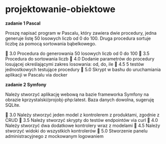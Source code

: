 # projektowanie-obiektowe

**zadanie 1 Pascal**

Proszę napisać program w Pascalu, który zawiera dwie procedury, jedna
generuje listę 50 losowych liczb od 0 do 100. Druga procedura sortuje
liczbę za pomocą sortowania bąbelkowego.

:black_square_button: 3.0 Procedura do generowania 50 losowych liczb od 0 do 100
:black_square_button: 3.5 Procedura do sortowania liczb
:black_square_button: 4.0 Dodanie parametrów do procedury losującej określającymi zakres losowania: od, do, ile
:black_square_button: 4.5 5 testów jednostkowych testujące procedury
:black_square_button: 5.0 Skrypt w bashu do uruchamiania aplikacji w Pascalu via docker

**zadanie 2 Symfony**

Należy stworzyć aplikację webową na bazie frameworka Symfony na
obrazie kprzystalski/projobj-php:latest. Baza danych dowolna, sugeruję
SQLite.

:black_square_button: 3.0 Należy stworzyć jeden model z kontrolerem z produktami, zgodnie z CRUD
:black_square_button: 3.5 Należy stworzyć skrypty do testów endpointów via curl
:black_square_button: 4.0 Należy stworzyć dwa dodatkowe kontrolery wraz z modelami
:black_square_button: 4.5 Należy stworzyć widoki do wszystkich kontrolerów
:black_square_button: 5.0 Stworzenie panelu administracyjnego z mockowanym logowaniem
